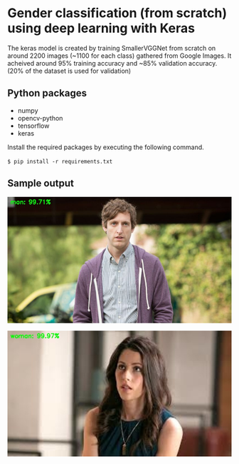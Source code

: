 # Gender classification (from scratch) using deep learning with Keras
The keras model is created by training SmallerVGGNet from scratch on around 2200 images (~1100 for each class) gathered from Google Images. It acheived around 95% training accuracy and ~85% validation accuracy. (20% of the dataset is used for validation)

## Python packages
* numpy
* opencv-python
* tensorflow
* keras

Install the required packages by executing the following command.

`$ pip install -r requirements.txt`

## Sample output
![](sample_output1.jpg)

![](sample_output2.jpg)

